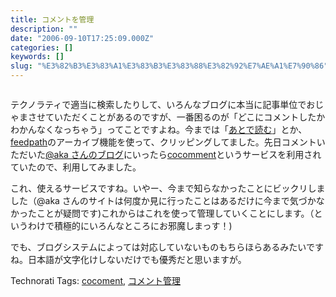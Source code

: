 ```yaml
---
title: コメントを管理
description: ""
date: "2006-09-10T17:25:09.000Z"
categories: []
keywords: []
slug: "%E3%82%B3%E3%83%A1%E3%83%B3%E3%83%88%E3%82%92%E7%AE%A1%E7%90%86"
---
```


![]()

テクノラティで適当に検索したりして、いろんなブログに本当に記事単位でおじゃまさせていただくことがあるのですが、一番困るのが「どこにコメントしたかわかんなくなっちゃう」ってことですよね。今までは「[あとで読む](http://atode.cc/)」とか、[feedpath](http://feedpath.jp/)のアーカイブ機能を使って、クリッピングしてました。先日コメントいただいた[@aka さんのブログ](http://at-aka.blogspot.com/)にいったら[cocomment](http://www.cocomment.com/)というサービスを利用されていたので、利用してみました。

これ、使えるサービスですね。いやー、今まで知らなかったことにビックリしました（@aka さんのサイトは何度か見に行ったことはあるだけに今まで気づかなかったことが疑問です)これからはこれを使って管理していくことにします。（というわけで積極的にいろんなところにお邪魔しまっす！)

でも、ブログシステムによっては対応していないものもちらほらあるみたいですね。日本語が文字化けしないだけでも優秀だと思いますが。

Technorati Tags: [cocoment](http://www.technorati.com/tag/cocoment), [コメント管理](http://www.technorati.com/tag/コメント管理)
